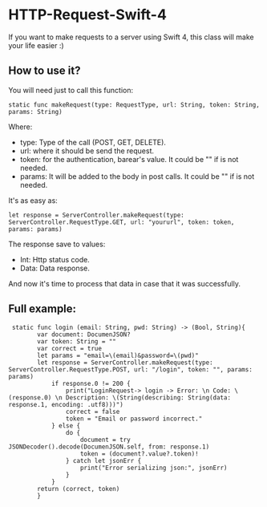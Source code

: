 # HTTP-Request-Swift-4
If you want to make requests to a server using Swift 4, this class will make your life easier :)


## How to use it?

You will need just to call this function: 
```
static func makeRequest(type: RequestType, url: String, token: String, params: String)
```
Where: 
- type: Type of the call (POST, GET, DELETE).
- url: where it should be send the request.
- token: for the authentication, barear's value. It could be "" if is not needed.
- params: It will be added to the body in post calls. It could be "" if is not needed.

It's as easy as:
```
let response = ServerController.makeRequest(type: ServerController.RequestType.GET, url: "yoururl", token: token, params: params)
```       


The response save to values: 
- Int: Http status code.
- Data: Data response.

And now it's time to process that data in case that it was successfully.

## Full example:

```    
 static func login (email: String, pwd: String) -> (Bool, String){
        var document: DocumenJSON?
        var token: String = ""
        var correct = true
        let params = "email=\(email)&password=\(pwd)"
        let response = ServerController.makeRequest(type: ServerController.RequestType.POST, url: "/login", token: "", params: params)
            if response.0 != 200 {
                print("LoginRequest-> login -> Error: \n Code: \(response.0) \n Description: \(String(describing: String(data: response.1, encoding: .utf8)))")
                correct = false
                token = "Email or password incorrect."
            } else {
                do {
                    document = try JSONDecoder().decode(DocumenJSON.self, from: response.1)
                    token = (document?.value?.token)!
                } catch let jsonErr {
                    print("Error serializing json:", jsonErr)
                }
            }
        return (correct, token)
        }
 ```    
